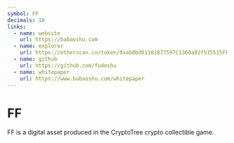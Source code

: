 ```yaml
---
symbol: FF
decimals: 18
links:
  - name: website
    url: https://babaoshu.com
  - name: explorer
    url: https://etherscan.io/token/0xab0bd01101877597C1360a82f515515FEb178B9E
  - name: github
    url: https://github.com/fudeshu
  - name: whitepaper
    url: https://www.babaoshu.com/whitepaper
---
```


# FF

FF is a digital asset produced in the CryptoTree crypto collectible game.
